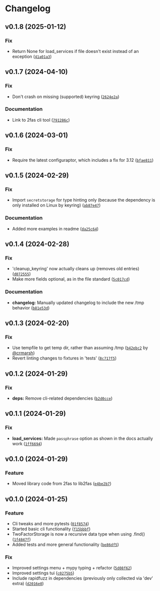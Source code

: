 # Changelog

<!--next-version-placeholder-->

## v0.1.8 (2025-01-12)

### Fix

* Return None for load_services if file doesn't exist instead of an exception ([`41a01a3`](https://github.com/robinvandernoord/lib2fas-python/commit/41a01a3c87364bd4fc251749e9de28e611e7617c))

## v0.1.7 (2024-04-10)

### Fix

* Don't crash on missing (supported) keyring ([`2624e2a`](https://github.com/robinvandernoord/lib2fas-python/commit/2624e2a216adff37a76ab16e215d7829d5ffef64))

### Documentation

* Link to 2fas cli tool ([`791286c`](https://github.com/robinvandernoord/lib2fas-python/commit/791286c64652ccf935643e255d579cda08e0ad02))


## v0.1.6 (2024-03-01)

### Fix

* Require the latest configuraptor, which includes a fix for 3.12 ([`bfae811`](https://github.com/robinvandernoord/lib2fas-python/commit/bfae811e0fdf46b0f9c80b823bbe020900740ed0))

## v0.1.5 (2024-02-29)

### Fix

* Import `secretstorage` for type hinting only (because the dependency is only installed on Linux by keyring) ([`ab87e47`](https://github.com/robinvandernoord/lib2fas-python/commit/ab87e472d427cb145dd8d0cac92d7b5f780131c9))

### Documentation

* Added more examples in readme ([`da25c64`](https://github.com/robinvandernoord/lib2fas-python/commit/da25c64fb3052ceb96ed5529cf5a3f866b0fd491))

## v0.1.4 (2024-02-28)

### Fix

* 'cleanup_keyring' now actually cleans up (removes old entries) ([`d072555`](https://github.com/robinvandernoord/lib2fas-python/commit/d0725551068d282658fd8767c7a13472bce9d351))
* Make more fields optional, as in the file standard ([`5c017cd`](https://github.com/robinvandernoord/lib2fas-python/commit/5c017cd66a205e6a37fe8c395406b8047ce5cd6b))

### Documentation

* **changelog:** Manually updated changelog to include the new /tmp behavior ([`b81e53d`](https://github.com/robinvandernoord/lib2fas-python/commit/b81e53d746ba3b142401e585805b37632df93649))

## v0.1.3 (2024-02-20)

### Fix

* Use tempfile to get temp dir, rather than assuming /tmp ([`b42ebc2`](https://github.com/robinvandernoord/lib2fas-python/commit/b42ebc22d49c9168b8e4c632141d486c04192210) by [@crmarsh](https://github.com/crmarsh))
* Revert linting changes to fixtures in 'tests' ([`8c717f5`](https://github.com/robinvandernoord/lib2fas-python/commit/8c717f5af25b9bea379aed2d6ee795b7cc5f7e36))

## v0.1.2 (2024-01-29)

### Fix

* **deps:** Remove cli-related dependencies ([`b2d0cce`](https://github.com/robinvandernoord/lib2fas-python/commit/b2d0cce1b0fc7eb347d5391a33d8bef07ebd5611))

## v0.1.1 (2024-01-29)

### Fix

* **load_services:** Made `passphrase` option as shown in the docs actually work ([`1ff6694`](https://github.com/robinvandernoord/lib2fas-python/commit/1ff6694e0e287768b5a8aad57e8b86993d65864c))

## v0.1.0 (2024-01-29)

### Feature

* Moved library code from 2fas to lib2fas ([`e4be2b7`](https://github.com/robinvandernoord/lib2fas-python/commit/e4be2b7303e92db4aad60fc51022dfaea96ad3ca))

## v0.1.0 (2024-01-25)

### Feature

* Cli tweaks and more pytests ([`01f8574`](https://github.com/robinvandernoord/2fas-python/commit/01f8574e527a60025e4e7b7bf0416a4e344fde2e))
* Started basic cli functionality ([`f15bbbf`](https://github.com/robinvandernoord/2fas-python/commit/f15bbbfe1d4e79ba644775dd1e4eb638e394dc81))
* TwoFactorStorage is now a recursive data type when using .find() ([`1f4847f`](https://github.com/robinvandernoord/2fas-python/commit/1f4847fa07eecd9c85623e5cb799a34ab3a8714d))
* Added tests and more general functionality ([`be86df5`](https://github.com/robinvandernoord/2fas-python/commit/be86df54cc4616541c6e636e882a1fa444af9d3a))

### Fix

* Improved settings menu + mypy typing + refactor ([`5d08f62`](https://github.com/robinvandernoord/2fas-python/commit/5d08f62daba7873e84766562c07370fa22018868))
* Improved settings tui ([`c0275b5`](https://github.com/robinvandernoord/2fas-python/commit/c0275b5d5e1b77fba77f65f3efdb5d117d9f5715))
* Include rapidfuzz in dependencies (previously only collected via 'dev' extra) ([`d2016e0`](https://github.com/robinvandernoord/2fas-python/commit/d2016e033ff00392032492525a3c4eb14a4432b3))
